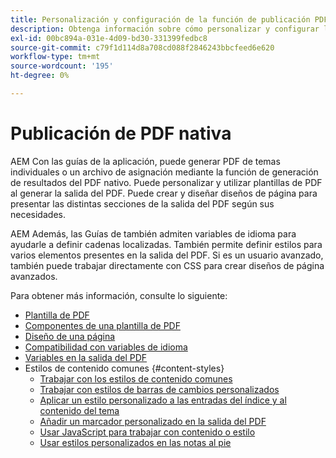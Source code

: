 ```yaml
---
title: Personalización y configuración de la función de publicación PDF nativo
description: Obtenga información sobre cómo personalizar y configurar los distintos componentes de la función de PDF nativo.
exl-id: 00bc894a-031e-4d09-bd30-331399fedbc8
source-git-commit: c79f1d114d8a708cd088f2846243bbcfeed6e620
workflow-type: tm+mt
source-wordcount: '195'
ht-degree: 0%

---
```


# Publicación de PDF nativa

AEM Con las guías de la aplicación, puede generar PDF de temas individuales o un archivo de asignación mediante la función de generación de resultados del PDF nativo. Puede personalizar y utilizar plantillas de PDF al generar la salida del PDF. Puede crear y diseñar diseños de página para presentar las distintas secciones de la salida del PDF según sus necesidades.

AEM Además, las Guías de también admiten variables de idioma para ayudarle a definir cadenas localizadas. También permite definir estilos para varios elementos presentes en la salida del PDF. Si es un usuario avanzado, también puede trabajar directamente con CSS para crear diseños de página avanzados.


Para obtener más información, consulte lo siguiente:
* [Plantilla de PDF](../native-pdf/pdf-template.md)
* [Componentes de una plantilla de PDF](../native-pdf/components-pdf-template.md)
* [Diseño de una página](../native-pdf/design-page-layout.md)
* [Compatibilidad con variables de idioma](../native-pdf/native-pdf-language-variables.md)
* [Variables en la salida del PDF](../native-pdf/native-pdf-variables.md)
* Estilos de contenido comunes {#content-styles}
   * [Trabajar con los estilos de contenido comunes](../native-pdf/stylesheet.md)
   * [Trabajar con estilos de barras de cambios personalizados](../native-pdf/change-bar-style.md)
   * [Aplicar un estilo personalizado a las entradas del índice y al contenido del tema](../native-pdf/custom-style-toc.md)
   * [Añadir un marcador personalizado en la salida del PDF](../native-pdf/add-custom-bookmark.md)
   * [Usar JavaScript para trabajar con contenido o estilo](../native-pdf/use-javascript-content-style.md)
   * [Usar estilos personalizados en las notas al pie](../native-pdf/footnote-number-style.md)
